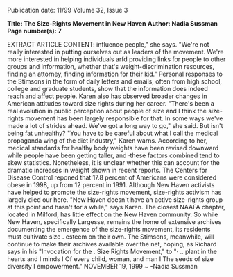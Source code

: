 Publication date: 11/99
Volume 32, Issue 3

**Title: The Size-Rights Movement in New Haven**
**Author: Nadia Sussman**
**Page number(s): 7**

EXTRACT ARTICLE CONTENT:
influence people," she says. "We're not really interested in putting ourselves out as leaders of the movement. We're more interested in helping individuals arfd providing links for people to other groups and information, whether that's weight-discrimination resources, finding an attorney, finding information for their kid." Personal responses to the Stimsons in the form of daily letters and emails, often from high school, college and graduate students, show that the information does indeed reach and affect people. Karen also has observed broader changes in American attitudes toward size rights during her career. 
"There's been a real evolution in public perception about people of size and I think the size-rights movement has been largely responsible for that. In some ways we've made a lot of strides ahead. We've got a long way to go," she said. 
But isn't being fat unhealthy? "You have to be careful about what I call the medical propaganda wing of the diet industry," Karen warns. According to her, medical standards for healthy body weights have been revised downward while people have been getting taller, and ·these factors combined tend to skew statistics. Nonetheless, it is unclear whether this can account for the dramatic increases in weight shown in recent reports. The Centers for Disease Control reponed that 17.8 percent of Americans were considered obese in 1998, up from 12 percent in 1991. 
Although New Haven activists have helped to promote the size-rights movement, size-rights activism has largely died our here. "New Haven doesn't have an active size-rights group at this point and hasn't for a while," says Karen. The closest NAAFA chapter, located in Milford, has little effect on the New Haven community. So while New Haven, specifically Largesse, remains the home of extensive archives documenting the emergence of the size-rights movement, its residents must cultivate size . esteem on their own. The Stimsons, meanwhile, will continue to make their archives available over the net, hoping, as Richard says in his "Invocation for the . Size Rights Movement," to "· .. plant in the hearts and I minds I Of every child, woman, and man I The seeds of size diversity I empowerment." 
NOVEMBER 19, 1999 
~ 
-Nadia Sussman